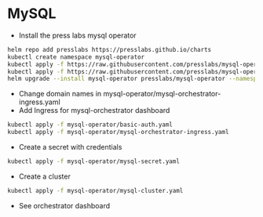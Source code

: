 # MySQL

- Install the press labs mysql operator

```sh
helm repo add presslabs https://presslabs.github.io/charts
kubectl create namespace mysql-operator
kubectl apply -f https://raw.githubusercontent.com/presslabs/mysql-operator/master/config/crds/mysql.presslabs.org_mysqlclusters.yaml
kubectl apply -f https://raw.githubusercontent.com/presslabs/mysql-operator/master/config/crds/mysql.presslabs.org_mysqlbackups.yaml
helm upgrade --install mysql-operator presslabs/mysql-operator --namespace mysql-operator -f operator-values.yaml
```

- Change domain names in mysql-operator/mysql-orchestrator-ingress.yaml
- Add Ingress for mysql-orchestrator dashboard

```sh
kubectl apply -f mysql-operator/basic-auth.yaml
kubectl apply -f mysql-operator/mysql-orchestrator-ingress.yaml
```

- Create a secret with credentials

```sh
kubectl apply -f mysql-operator/mysql-secret.yaml
```

- Create a cluster

```sh
kubectl apply -f mysql-operator/mysql-cluster.yaml
```

- See orchestrator dashboard
